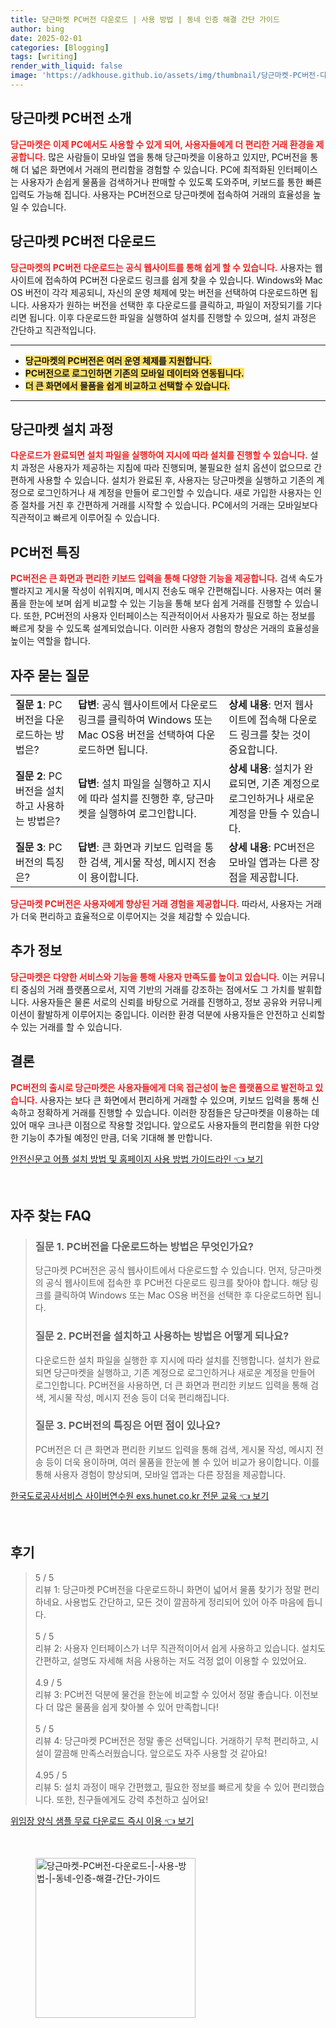 ```yaml
---
title: 당근마켓 PC버전 다운로드 | 사용 방법 | 동네 인증 해결 간단 가이드
author: bing
date: 2025-02-01
categories: [Blogging]
tags: [writing]
render_with_liquid: false
image: 'https://adkhouse.github.io/assets/img/thumbnail/당근마켓-PC버전-다운로드-|-사용-방법-|-동네-인증-해결-간단-가이드.webp'
---
```



<h2 id='당근마켓_PC버전_소개'>당근마켓 PC버전 소개</h2>

<p><b><span style="color: #ee2323;">당근마켓은 이제 PC에서도 사용할 수 있게 되어, 사용자들에게 더 편리한 거래 환경을 제공합니다.</span></b> 많은 사람들이 모바일 앱을 통해 당근마켓을 이용하고 있지만, PC버전을 통해 더 넓은 화면에서 거래의 편리함을 경험할 수 있습니다. PC에 최적화된 인터페이스는 사용자가 손쉽게 물품을 검색하거나 판매할 수 있도록 도와주며, 키보드를 통한 빠른 입력도 가능해 집니다. 사용자는 PC버전으로 당근마켓에 접속하여 거래의 효율성을 높일 수 있습니다.</p>

<h2 id='당근마켓_PC버전_다운로드'>당근마켓 PC버전 다운로드</h2>

<p><b><span style="color: #ee2323;">당근마켓의 PC버전 다운로드는 공식 웹사이트를 통해 쉽게 할 수 있습니다.</span></b> 사용자는 웹사이트에 접속하여 PC버전 다운로드 링크를 쉽게 찾을 수 있습니다. Windows와 Mac OS 버전이 각각 제공되니, 자신의 운영 체제에 맞는 버전을 선택하여 다운로드하면 됩니다. 사용자가 원하는 버전을 선택한 후 다운로드를 클릭하고, 파일이 저장되기를 기다리면 됩니다. 이후 다운로드한 파일을 실행하여 설치를 진행할 수 있으며, 설치 과정은 간단하고 직관적입니다.</p>

<hr />

<ul>
    <li><b><span style="background-color: #ffe066;">당근마켓의 PC버전은 여러 운영 체제를 지원합니다.</span></b></li>
    <li><b><span style="background-color: #ffe066;">PC버전으로 로그인하면 기존의 모바일 데이터와 연동됩니다.</span></b></li>
    <li><b><span style="background-color: #ffe066;">더 큰 화면에서 물품을 쉽게 비교하고 선택할 수 있습니다.</span></b></li>
</ul>

<hr />

<h2 id='당근마켓_설치_과정'>당근마켓 설치 과정</h2>

<p><b><span style="color: #ee2323;">다운로드가 완료되면 설치 파일을 실행하여 지시에 따라 설치를 진행할 수 있습니다.</span></b> 설치 과정은 사용자가 제공하는 지침에 따라 진행되며, 불필요한 설치 옵션이 없으므로 간편하게 사용할 수 있습니다. 설치가 완료된 후, 사용자는 당근마켓을 실행하고 기존의 계정으로 로그인하거나 새 계정을 만들어 로그인할 수 있습니다. 새로 가입한 사용자는 인증 절차를 거친 후 간편하게 거래를 시작할 수 있습니다. PC에서의 거래는 모바일보다 직관적이고 빠르게 이루어질 수 있습니다.</p>

<h2 id='PC버전_특징'>PC버전 특징</h2>

<p><b><span style="color: #ee2323;">PC버전은 큰 화면과 편리한 키보드 입력을 통해 다양한 기능을 제공합니다.</span></b> 검색 속도가 빨라지고 게시물 작성이 쉬워지며, 메시지 전송도 매우 간편해집니다. 사용자는 여러 물품을 한눈에 보며 쉽게 비교할 수 있는 기능을 통해 보다 쉽게 거래를 진행할 수 있습니다. 또한, PC버전의 사용자 인터페이스는 직관적이어서 사용자가 필요로 하는 정보를 빠르게 찾을 수 있도록 설계되었습니다. 이러한 사용자 경험의 향상은 거래의 효율성을 높이는 역할을 합니다.</p>

<h2 id='자주_묻는_질문'>자주 묻는 질문</h2>

<table>
    <tr>
        <td><b>질문 1</b>: PC버전을 다운로드하는 방법은?</td>
        <td><b>답변</b>: 공식 웹사이트에서 다운로드 링크를 클릭하여 Windows 또는 Mac OS용 버전을 선택하여 다운로드하면 됩니다.</td>
        <td><b>상세 내용</b>: 먼저 웹사이트에 접속해 다운로드 링크를 찾는 것이 중요합니다.</td>
    </tr>
    <tr>
        <td><b>질문 2</b>: PC버전을 설치하고 사용하는 방법은?</td>
        <td><b>답변</b>: 설치 파일을 실행하고 지시에 따라 설치를 진행한 후, 당근마켓을 실행하여 로그인합니다.</td>
        <td><b>상세 내용</b>: 설치가 완료되면, 기존 계정으로 로그인하거나 새로운 계정을 만들 수 있습니다.</td>
    </tr>
    <tr>
        <td><b>질문 3</b>: PC버전의 특징은?</td>
        <td><b>답변</b>: 큰 화면과 키보드 입력을 통한 검색, 게시물 작성, 메시지 전송이 용이합니다.</td>
        <td><b>상세 내용</b>: PC버전은 모바일 앱과는 다른 장점을 제공합니다.</td>
    </tr>
</table>

<p><b><span style="color: #ee2323;">당근마켓 PC버전은 사용자에게 향상된 거래 경험을 제공합니다.</span></b> 따라서, 사용자는 거래가 더욱 편리하고 효율적으로 이루어지는 것을 체감할 수 있습니다.</p>

<h2 id='추가_정보'>추가 정보</h2>

<p><b><span style="color: #ee2323;">당근마켓은 다양한 서비스와 기능을 통해 사용자 만족도를 높이고 있습니다.</span></b> 이는 커뮤니티 중심의 거래 플랫폼으로서, 지역 기반의 거래를 강조하는 점에서도 그 가치를 발휘합니다. 사용자들은 물론 서로의 신뢰를 바탕으로 거래를 진행하고, 정보 공유와 커뮤니케이션이 활발하게 이루어지는 중입니다. 이러한 환경 덕분에 사용자들은 안전하고 신뢰할 수 있는 거래를 할 수 있습니다.</p>

<h2 id='결론'>결론</h2>

<p><b><span style="color: #ee2323;">PC버전의 출시로 당근마켓은 사용자들에게 더욱 접근성이 높은 플랫폼으로 발전하고 있습니다.</span></b> 사용자는 보다 큰 화면에서 편리하게 거래할 수 있으며, 키보드 입력을 통해 신속하고 정확하게 거래를 진행할 수 있습니다. 이러한 장점들은 당근마켓을 이용하는 데 있어 매우 크나큰 이점으로 작용할 것입니다. 앞으로도 사용자들의 편리함을 위한 다양한 기능이 추가될 예정인 만큼, 더욱 기대해 볼 만합니다.</p>


<p><a class="click-button" title="안전신문고 어플 설치 방법 및 홈페이지 사용 방법 가이드라인" href="https://adkhouse.github.io/posts/%EC%95%88%EC%A0%84%EC%8B%A0%EB%AC%B8%EA%B3%A0-%EC%96%B4%ED%94%8C-%EC%84%A4%EC%B9%98-%EB%B0%A9%EB%B2%95-%EB%B0%8F-%ED%99%88%ED%8E%98%EC%9D%B4%EC%A7%80-%EC%82%AC%EC%9A%A9-%EB%B0%A9%EB%B2%95-%EA%B0%80%EC%9D%B4%EB%93%9C%EB%9D%BC%EC%9D%B8/" rel="dofollow">안전신문고 어플 설치 방법 및 홈페이지 사용 방법 가이드라인 👈 보기</a></p><br>
<h2 id='자주_찾는_FAQ'>자주 찾는 FAQ</h2>
<div itemscope="" itemtype="https://schema.org/FAQPage"> 
<blockquote> 
<div itemscope="" itemprop="mainEntity" itemtype="https://schema.org/Question"> 
<h3 itemprop="name">질문 1. PC버전을 다운로드하는 방법은 무엇인가요?</h3> 
<div itemscope="" itemprop="acceptedAnswer" itemtype="https://schema.org/Answer"> 
<span itemprop="text"> 
<p>당근마켓 PC버전은 공식 웹사이트에서 다운로드할 수 있습니다. 먼저, 당근마켓의 공식 웹사이트에 접속한 후 PC버전 다운로드 링크를 찾아야 합니다. 해당 링크를 클릭하여 Windows 또는 Mac OS용 버전을 선택한 후 다운로드하면 됩니다.</p> 
</span> 
</div> 
</div> 

<div itemscope="" itemprop="mainEntity" itemtype="https://schema.org/Question"> 
<h3 itemprop="name">질문 2. PC버전을 설치하고 사용하는 방법은 어떻게 되나요?</h3> 
<div itemscope="" itemprop="acceptedAnswer" itemtype="https://schema.org/Answer"> 
<span itemprop="text"> 
<p>다운로드한 설치 파일을 실행한 후 지시에 따라 설치를 진행합니다. 설치가 완료되면 당근마켓을 실행하고, 기존 계정으로 로그인하거나 새로운 계정을 만들어 로그인합니다. PC버전을 사용하면, 더 큰 화면과 편리한 키보드 입력을 통해 검색, 게시물 작성, 메시지 전송 등이 더욱 편리해집니다.</p> 
</span> 
</div> 
</div> 

<div itemscope="" itemprop="mainEntity" itemtype="https://schema.org/Question"> 
<h3 itemprop="name">질문 3. PC버전의 특징은 어떤 점이 있나요?</h3> 
<div itemscope="" itemprop="acceptedAnswer" itemtype="https://schema.org/Answer"> 
<span itemprop="text"> 
<p>PC버전은 더 큰 화면과 편리한 키보드 입력을 통해 검색, 게시물 작성, 메시지 전송 등이 더욱 용이하며, 여러 물품을 한눈에 볼 수 있어 비교가 용이합니다. 이를 통해 사용자 경험이 향상되며, 모바일 앱과는 다른 장점을 제공합니다.</p> 
</span> 
</div> 
</div> 

</blockquote> 
</div>
<p><a class="click-button" title="한국도로공사서비스 사이버연수원 exs.hunet.co.kr 전문 교육" href="https://adkhouse.github.io/posts/%ED%95%9C%EA%B5%AD%EB%8F%84%EB%A1%9C%EA%B3%B5%EC%82%AC%EC%84%9C%EB%B9%84%EC%8A%A4-%EC%82%AC%EC%9D%B4%EB%B2%84%EC%97%B0%EC%88%98%EC%9B%90-exs.hunet.co.kr-%EC%A0%84%EB%AC%B8-%EA%B5%90%EC%9C%A1/" rel="dofollow">한국도로공사서비스 사이버연수원 exs.hunet.co.kr 전문 교육 👈 보기</a></p><br>
<h2 id='후기'>후기</h2>
<div itemscope itemtype="https://schema.org/Product">
  <blockquote>
  <div itemprop="review" itemscope itemtype="https://schema.org/Review">
      <div itemprop="reviewRating" itemscope itemtype="https://schema.org/Rating"> <span itemprop="ratingValue">5</span> / <span itemprop="bestRating">5</span> </div>
      <span itemprop="reviewBody">리뷰 1: 당근마켓 PC버전을 다운로드하니 화면이 넓어서 물품 찾기가 정말 편리하네요. 사용법도 간단하고, 모든 것이 깔끔하게 정리되어 있어 아주 마음에 듭니다.</span>
  </div>
  <br>
  <div itemprop="review" itemscope itemtype="https://schema.org/Review">
      <div itemprop="reviewRating" itemscope itemtype="https://schema.org/Rating"> <span itemprop="ratingValue">5</span> / <span itemprop="bestRating">5</span> </div>
      <span itemprop="reviewBody">리뷰 2: 사용자 인터페이스가 너무 직관적이어서 쉽게 사용하고 있습니다. 설치도 간편하고, 설명도 자세해 처음 사용하는 저도 걱정 없이 이용할 수 있었어요.</span>
  </div>
  <br>
  <div itemprop="review" itemscope itemtype="https://schema.org/Review">
      <div itemprop="reviewRating" itemscope itemtype="https://schema.org/Rating"> <span itemprop="ratingValue">4.9</span> / <span itemprop="bestRating">5</span> </div>
      <span itemprop="reviewBody">리뷰 3: PC버전 덕분에 물건을 한눈에 비교할 수 있어서 정말 좋습니다. 이전보다 더 많은 물품을 쉽게 찾아볼 수 있어 만족합니다!</span>
  </div>
  <br>
  <div itemprop="review" itemscope itemtype="https://schema.org/Review">
      <div itemprop="reviewRating" itemscope itemtype="https://schema.org/Rating"> <span itemprop="ratingValue">5</span> / <span itemprop="bestRating">5</span> </div>
      <span itemprop="reviewBody">리뷰 4: 당근마켓 PC버전은 정말 좋은 선택입니다. 거래하기 무척 편리하고, 시설이 깔끔해 만족스러웠습니다. 앞으로도 자주 사용할 것 같아요!</span>
  </div>
  <br>
  <div itemprop="review" itemscope itemtype="https://schema.org/Review">
      <div itemprop="reviewRating" itemscope itemtype="https://schema.org/Rating"> <span itemprop="ratingValue">4.95</span> / <span itemprop="bestRating">5</span> </div>
      <span itemprop="reviewBody">리뷰 5: 설치 과정이 매우 간편했고, 필요한 정보를 빠르게 찾을 수 있어 편리했습니다. 또한, 친구들에게도 강력 추천하고 싶어요!</span>
  </div>
  </blockquote>
</div>
<p><a class="click-button" title="위임장 양식 샘플 무료 다운로드 즉시 이용" href="https://adkhouse.github.io/posts/%EC%9C%84%EC%9E%84%EC%9E%A5-%EC%96%91%EC%8B%9D-%EC%83%98%ED%94%8C-%EB%AC%B4%EB%A3%8C-%EB%8B%A4%EC%9A%B4%EB%A1%9C%EB%93%9C-%EC%A6%89%EC%8B%9C-%EC%9D%B4%EC%9A%A9/" rel="dofollow">위임장 양식 샘플 무료 다운로드 즉시 이용 👈 보기</a></p><br>
<figure class="image"><img src="https://adkhouse.github.io/assets/img/thumbnail/당근마켓-PC버전-다운로드-|-사용-방법-|-동네-인증-해결-간단-가이드.webp" alt="당근마켓-PC버전-다운로드-|-사용-방법-|-동네-인증-해결-간단-가이드" width="256" height="256"></figure>